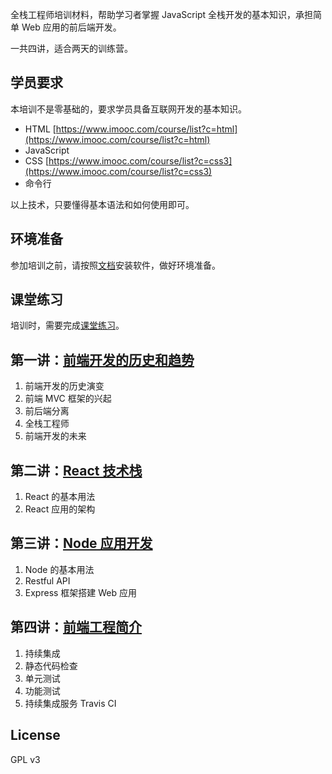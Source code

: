 全栈工程师培训材料，帮助学习者掌握 JavaScript 全栈开发的基本知识，承担简单 Web 应用的前后端开发。

一共四讲，适合两天的训练营。

## 学员要求

本培训不是零基础的，要求学员具备互联网开发的基本知识。

- HTML [https://www.imooc.com/course/list?c=html](https://www.imooc.com/course/list?c=html)
- JavaScript
- CSS [https://www.imooc.com/course/list?c=css3](https://www.imooc.com/course/list?c=css3)
- 命令行

以上技术，只要懂得基本语法和如何使用即可。

## 环境准备

参加培训之前，请按照[文档](docs/preparation.md)安装软件，做好环境准备。

## 课堂练习

培训时，需要完成[课堂练习](demos)。

## 第一讲：[前端开发的历史和趋势](./docs/history.md)

1. 前端开发的历史演变
2. 前端 MVC 框架的兴起
3. 前后端分离
4. 全栈工程师
5. 前端开发的未来

## 第二讲：[React 技术栈](./docs/react.md)

1. React 的基本用法
2. React 应用的架构

## 第三讲：[Node 应用开发](./docs/node.md)

1. Node 的基本用法
2. Restful API
3. Express 框架搭建 Web 应用

## 第四讲：[前端工程简介](./docs/engineering.md)

1. 持续集成
1. 静态代码检查
1. 单元测试
1. 功能测试
1. 持续集成服务 Travis CI

## License

GPL v3
